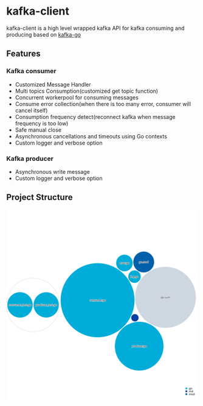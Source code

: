 # kafka-client

kafka-client is a high level wrapped kafka API for kafka consuming and producing based on [kafka-go](https://github.com/segmentio/kafka-go)

## Features

### Kafka consumer

- Customized Message Handler
- Multi topics Consumption(customized get topic function)
- Concurrent workerpool for consuming messages
- Consume error collection(when there is too many error, consumer will cancel itself)
- Consumption frequency detect(reconnect kafka when message frequency is too low)
- Safe manual close
- Asynchronous cancellations and timeouts using Go contexts
- Custom logger and verbose option

### Kafka producer

- Asynchronous write message
- Custom logger and verbose option

## Project Structure

![project-structure](https://raw.githubusercontent.com/Kevinello/kafka-client/diagram/images/project-structure.svg)
